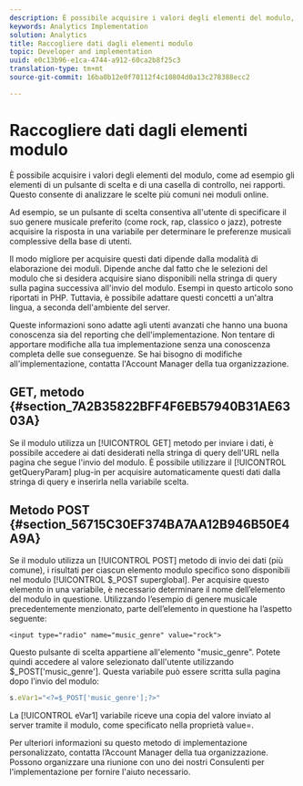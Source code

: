 ```yaml
---
description: È possibile acquisire i valori degli elementi del modulo, come ad esempio gli elementi di un pulsante di scelta e di una casella di controllo, nei rapporti. Questo consente di analizzare le scelte più comuni nei moduli online.
keywords: Analytics Implementation
solution: Analytics
title: Raccogliere dati dagli elementi modulo
topic: Developer and implementation
uuid: e0c13b96-e1ca-4744-a912-60ca2b8f25c3
translation-type: tm+mt
source-git-commit: 16ba0b12e0f70112f4c10804d0a13c278388ecc2

---
```



# Raccogliere dati dagli elementi modulo

È possibile acquisire i valori degli elementi del modulo, come ad esempio gli elementi di un pulsante di scelta e di una casella di controllo, nei rapporti. Questo consente di analizzare le scelte più comuni nei moduli online.

Ad esempio, se un pulsante di scelta consentiva all'utente di specificare il suo genere musicale preferito (come rock, rap, classico o jazz), potreste acquisire la risposta in una variabile per determinare le preferenze musicali complessive della base di utenti.

Il modo migliore per acquisire questi dati dipende dalla modalità di elaborazione dei moduli. Dipende anche dal fatto che le selezioni del modulo che si desidera acquisire siano disponibili nella stringa di query sulla pagina successiva all'invio del modulo. Esempi in questo articolo sono riportati in PHP. Tuttavia, è possibile adattare questi concetti a un'altra lingua, a seconda dell'ambiente del server.

Queste informazioni sono adatte agli utenti avanzati che hanno una buona conoscenza sia del reporting che dell'implementazione. Non tentare di apportare modifiche alla tua implementazione senza una conoscenza completa delle sue conseguenze. Se hai bisogno di modifiche all'implementazione, contatta l'Account Manager della tua organizzazione.

## GET, metodo {#section_7A2B35822BFF4F6EB57940B31AE6303A}

Se il modulo utilizza un [!UICONTROL GET] metodo per inviare i dati, è possibile accedere ai dati desiderati nella stringa di query dell'URL nella pagina che segue l'invio del modulo. È possibile utilizzare il [!UICONTROL getQueryParam] plug-in per acquisire automaticamente questi dati dalla stringa di query e inserirla nella variabile scelta.

## Metodo POST {#section_56715C30EF374BA7AA12B946B50E4A9A}

Se il modulo utilizza un [!UICONTROL POST] metodo di invio dei dati (più comune), i risultati per ciascun elemento modulo specifico sono disponibili nel modulo [!UICONTROL $_POST superglobal]. Per acquisire questo elemento in una variabile, è necessario determinare il nome dell’elemento del modulo in questione. Utilizzando l’esempio di genere musicale precedentemente menzionato, parte dell’elemento in questione ha l’aspetto seguente:

```
<input type="radio" name="music_genre" value="rock">
```

Questo pulsante di scelta appartiene all'elemento "music_genre". Potete quindi accedere al valore selezionato dall'utente utilizzando $_POST['music_genre']. Questa variabile può essere scritta sulla pagina dopo l’invio del modulo:

```js
s.eVar1="<?=$_POST['music_genre'];?>"
```

La [!UICONTROL eVar1] variabile riceve una copia del valore inviato al server tramite il modulo, come specificato nella proprietà value=.

Per ulteriori informazioni su questo metodo di implementazione personalizzato, contatta l’Account Manager della tua organizzazione. Possono organizzare una riunione con uno dei nostri Consulenti per l'implementazione per fornire l'aiuto necessario.

